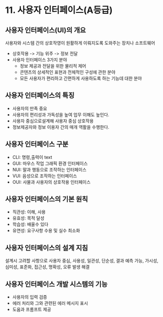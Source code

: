 # 11. 사용자 인터페이스(A등급)
## 사용자 인터페이스(UI)의 개요
사용자와 시스템 간의 상호작영이 원활하게 이뤄지도록 도와주는 장치나 소프트웨어
- 상호작용 -> 기능 위주 -> 정보 전달
- 사용자 인터페이스 3가지 분야
  - 정보 제공과 전달을 위한 물리적 제어
  - 콘텐츠의 상세적인 표현과 전체적인 구성에 관한 분야
  - 모든 사용자가 편리하고 간편하게 사용하도록 하는 기능데 대한 분야

## 사용자 인터페이스의 특징
- 사용자의 만족 중요
- 사용자의 편리성과 가독성을 높여 업무 이해도 높인다.
- 사용자 중심으로설계해 사용자 중심 상호작용
- 정보제공자와 정보 이용자 간의 매개 역활을 수행한다.

## 사용자 인터페이스 구분
- CLI: 명령,출력이 text
- GUI: 마우스 작업 그래픽 환경 인터페이스
- NUI: 말과 행동으로 조작하는 인터페이스
- VUI: 음성으로 조작하는 인터페이스
- OUI: 사물과 사용자의 상호작용 인터페이스

## 사용자 인터페이스의 기본 원칙
- 직관성: 이해, 사용
- 유효성: 목적 달성
- 학습성: 배울수 있다
- 유연성: 요구사항 수용 및 실수 최소화

## 사용자 인터페이스의 설계 지침
설계시 고려할 사항으로 사용자 중심, 사용성, 일관성, 단순성, 결과 예측 가능, 가시성, 심미성, 표준화, 접근성, 명확성, 오류 발생 해결

## 사용자 인터페이스 개발 시스템의 기능
- 사용자의 입력 검증
- 에러 처리와 그와 관련된 에러 메시지 표시
- 도움과 프롬프트 제공
  





